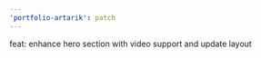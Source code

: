 ```yaml
---
'portfolio-artarik': patch
---
```


feat: enhance hero section with video support and update layout
